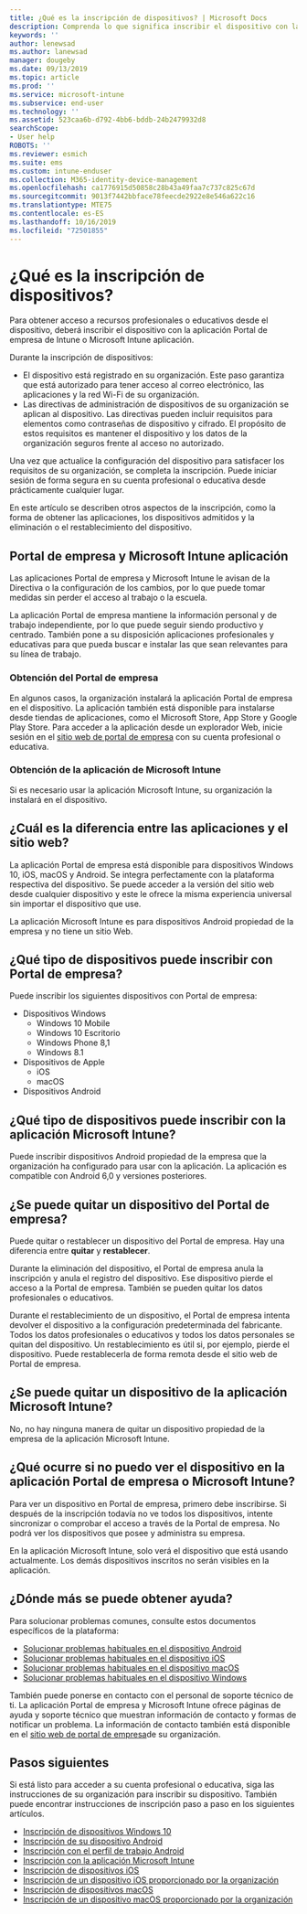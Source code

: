 ```yaml
---
title: ¿Qué es la inscripción de dispositivos? | Microsoft Docs
description: Comprenda lo que significa inscribir el dispositivo con la aplicación Portal de empresa y Microsoft Intune.
keywords: ''
author: lenewsad
ms.author: lanewsad
manager: dougeby
ms.date: 09/13/2019
ms.topic: article
ms.prod: ''
ms.service: microsoft-intune
ms.subservice: end-user
ms.technology: ''
ms.assetid: 523caa6b-d792-4bb6-bddb-24b2479932d8
searchScope:
- User help
ROBOTS: ''
ms.reviewer: esmich
ms.suite: ems
ms.custom: intune-enduser
ms.collection: M365-identity-device-management
ms.openlocfilehash: ca1776915d50858c28b43a49faa7c737c825c67d
ms.sourcegitcommit: 9013f7442bbface78feecde2922e8e546a622c16
ms.translationtype: MTE75
ms.contentlocale: es-ES
ms.lasthandoff: 10/16/2019
ms.locfileid: "72501855"
---
```

# <a name="what-is-device-enrollment"></a>¿Qué es la inscripción de dispositivos?
Para obtener acceso a recursos profesionales o educativos desde el dispositivo, deberá inscribir el dispositivo con la aplicación Portal de empresa de Intune o Microsoft Intune aplicación. 

Durante la inscripción de dispositivos:

* El dispositivo está registrado en su organización. Este paso garantiza que está autorizado para tener acceso al correo electrónico, las aplicaciones y la red Wi-Fi de su organización. 
* Las directivas de administración de dispositivos de su organización se aplican al dispositivo. Las directivas pueden incluir requisitos para elementos como contraseñas de dispositivo y cifrado. El propósito de estos requisitos es mantener el dispositivo y los datos de la organización seguros frente al acceso no autorizado.

Una vez que actualice la configuración del dispositivo para satisfacer los requisitos de su organización, se completa la inscripción. Puede iniciar sesión de forma segura en su cuenta profesional o educativa desde prácticamente cualquier lugar.  

En este artículo se describen otros aspectos de la inscripción, como la forma de obtener las aplicaciones, los dispositivos admitidos y la eliminación o el restablecimiento del dispositivo.  

## <a name="company-portal-and-microsoft-intune-app"></a>Portal de empresa y Microsoft Intune aplicación

Las aplicaciones Portal de empresa y Microsoft Intune le avisan de la Directiva o la configuración de los cambios, por lo que puede tomar medidas sin perder el acceso al trabajo o la escuela. 

La aplicación Portal de empresa mantiene la información personal y de trabajo independiente, por lo que puede seguir siendo productivo y centrado. También pone a su disposición aplicaciones profesionales y educativas para que pueda buscar e instalar las que sean relevantes para su línea de trabajo.  

### <a name="get-company-portal"></a>Obtención del Portal de empresa

En algunos casos, la organización instalará la aplicación Portal de empresa en el dispositivo. La aplicación también está disponible para instalarse desde tiendas de aplicaciones, como el Microsoft Store, App Store y Google Play Store. Para acceder a la aplicación desde un explorador Web, inicie sesión en el [sitio web de portal de empresa](https://go.microsoft.com/fwlink/?linkid=2010980) con su cuenta profesional o educativa.  

### <a name="get-microsoft-intune-app"></a>Obtención de la aplicación de Microsoft Intune

Si es necesario usar la aplicación Microsoft Intune, su organización la instalará en el dispositivo.  

## <a name="whats-the-difference-between-the-apps-and-the-website"></a>¿Cuál es la diferencia entre las aplicaciones y el sitio web?
La aplicación Portal de empresa está disponible para dispositivos Windows 10, iOS, macOS y Android. Se integra perfectamente con la plataforma respectiva del dispositivo. Se puede acceder a la versión del sitio web desde cualquier dispositivo y este le ofrece la misma experiencia universal sin importar el dispositivo que use. 

La aplicación Microsoft Intune es para dispositivos Android propiedad de la empresa y no tiene un sitio Web.  

## <a name="what-kind-of-devices-can-you-enroll-with-company-portal"></a>¿Qué tipo de dispositivos puede inscribir con Portal de empresa?
Puede inscribir los siguientes dispositivos con Portal de empresa:  

- Dispositivos Windows
  - Windows 10 Mobile
  - Windows 10 Escritorio
  - Windows Phone 8,1
  - Windows 8.1
- Dispositivos de Apple
    - iOS
    - macOS
- Dispositivos Android


## <a name="what-kind-of-devices-can-you-enroll-with-the-microsoft-intune-app"></a>¿Qué tipo de dispositivos puede inscribir con la aplicación Microsoft Intune?  
Puede inscribir dispositivos Android propiedad de la empresa que la organización ha configurado para usar con la aplicación. La aplicación es compatible con Android 6,0 y versiones posteriores. 

## <a name="can-you-remove-a-device-from-the-company-portal"></a>¿Se puede quitar un dispositivo del Portal de empresa?
Puede quitar o restablecer un dispositivo del Portal de empresa. Hay una diferencia entre **quitar** y **restablecer**.

Durante la eliminación del dispositivo, el Portal de empresa anula la inscripción y anula el registro del dispositivo. Ese dispositivo pierde el acceso a la Portal de empresa. También se pueden quitar los datos profesionales o educativos. 

Durante el restablecimiento de un dispositivo, el Portal de empresa intenta devolver el dispositivo a la configuración predeterminada del fabricante. Todos los datos profesionales o educativos y todos los datos personales se quitan del dispositivo. Un restablecimiento es útil si, por ejemplo, pierde el dispositivo. Puede restablecerla de forma remota desde el sitio web de Portal de empresa.  

## <a name="can-you-remove-a-device-from-the-microsoft-intune-app"></a>¿Se puede quitar un dispositivo de la aplicación Microsoft Intune?
No, no hay ninguna manera de quitar un dispositivo propiedad de la empresa de la aplicación Microsoft Intune.  

## <a name="what-if-i-cant-see-my-device-in-the-company-portal-or-microsoft-intune-app"></a>¿Qué ocurre si no puedo ver el dispositivo en la aplicación Portal de empresa o Microsoft Intune?
Para ver un dispositivo en Portal de empresa, primero debe inscribirse. Si después de la inscripción todavía no ve todos los dispositivos, intente sincronizar o comprobar el acceso a través de la Portal de empresa. No podrá ver los dispositivos que posee y administra su empresa.

En la aplicación Microsoft Intune, solo verá el dispositivo que está usando actualmente. Los demás dispositivos inscritos no serán visibles en la aplicación.  

## <a name="where-else-can-i-go-for-help"></a>¿Dónde más se puede obtener ayuda?  
Para solucionar problemas comunes, consulte estos documentos específicos de la plataforma:  

- [Solucionar problemas habituales en el dispositivo Android](check-compliance-on-your-device-android.md)  
- [Solucionar problemas habituales en el dispositivo iOS](troubleshoot-your-device-ios.md)
- [Solucionar problemas habituales en el dispositivo macOS](troubleshoot-your-device-macos.md)
- [Solucionar problemas habituales en el dispositivo Windows](troubleshoot-your-device-windows.md)

También puede ponerse en contacto con el personal de soporte técnico de ti. La aplicación Portal de empresa y Microsoft Intune ofrece páginas de ayuda y soporte técnico que muestran información de contacto y formas de notificar un problema. La información de contacto también está disponible en el [sitio web de portal de empresa](https://go.microsoft.com/fwlink/?linkid=2010980)de su organización.  

## <a name="next-steps"></a>Pasos siguientes  

Si está listo para acceder a su cuenta profesional o educativa, siga las instrucciones de su organización para inscribir su dispositivo. También puede encontrar instrucciones de inscripción paso a paso en los siguientes artículos.

* [Inscripción de dispositivos Windows 10](enroll-windows-10-device.md)
* [Inscripción de su dispositivo Android](enroll-device-android-company-portal.md)
* [Inscripción con el perfil de trabajo Android](enroll-device-android-work-profile.md)
* [Inscripción con la aplicación Microsoft Intune](enroll-device-android-microsoft-intune-app.md)
* [Inscripción de dispositivos iOS](enroll-your-device-in-intune-ios.md)
* [Inscripción de un dispositivo iOS proporcionado por la organización](enroll-your-device-dep-ios.md)
* [Inscripción de dispositivos macOS](enroll-your-device-in-intune-macos-cp.md)
* [Inscripción de un dispositivo macOS proporcionado por la organización](enroll-company-device-macos.md)


